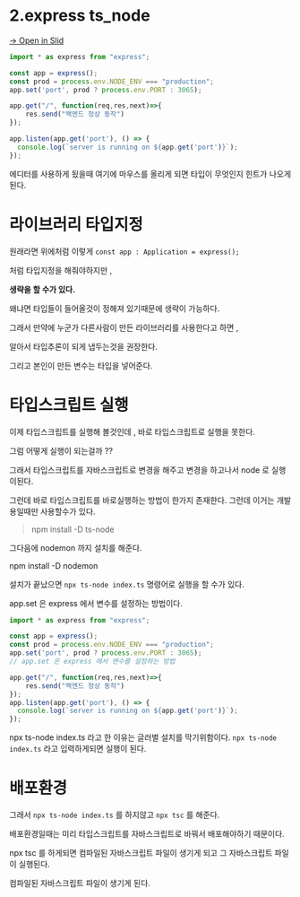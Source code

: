 # 2.express ts_node
[→ Open in Slid](https://slid.cc/docs/ac9711abc505408e90d2419b9d600d9f)


```ts
import * as express from "express";

const app = express();
const prod = process.env.NODE_ENV === "production";
app.set('port', prod ? process.env.PORT : 3065);

app.get("/", function(req,res,next)=>{
	res.send("백엔드 정상 동작")
});

app.listen(app.get('port'), () => {
  console.log(`server is running on ${app.get('port')}`);
});
```

에디터를 사용하게 됬을때 여기에 마우스를 올리게 되면 타입이 무엇인지 힌트가 나오게 된다.

# 라이브러리 타입지정

원래라면 위에처럼 이렇게 `const app : Application = express();`

처럼 타입지정을 해줘야하지만 ,

__생략을 할 수가 있다.__


왜냐면 타입들이 들어올것이 정해져 있기때문에 생략이 가능하다.

그래서 만약에 누군가 다른사람이 만든 라이브러리를 사용한다고 하면 ,

알아서 타입추론이 되게 냅두는것을 권장한다.

그리고 본인이 만든 변수는 타입을 넣어준다.

# 타입스크립트 실행

이제 타입스크립트를 실행해 볼것인데 , 바로 타입스크립트로 실행을 못한다.

그럼 어떻게 실행이 되는걸까 ??

그래서 타입스크립트를 자바스크립트로 변경을 해주고 변경을 하고나서 node 로 실행이된다.

그런데 바로 타입스크립트를 바로실행하는 방법이 한가지 존재한다. 그런데 이거는 개발용일때만 사용할수가 있다.

> npm install -D ts-node

그다음에 nodemon 까지 설치를 해준다.

npm install -D nodemon

설치가 끝났으면 `npx ts-node index.ts` 명령어로 실행을 할 수가 있다.

app.set 은 express 에서 변수를 설정하는 방법이다.

```ts
import * as express from "express";

const app = express();
const prod = process.env.NODE_ENV === "production";
app.set('port', prod ? process.env.PORT : 3065); 
// app.set 은 express 에서 변수를 설정하는 방법

app.get("/", function(req,res,next)=>{
	res.send("백엔드 정상 동작")
});
app.listen(app.get('port'), () => {
  console.log(`server is running on ${app.get('port')}`);
});
```

npx ts-node index.ts 라고 한 이유는 글러벌 설치를 막기위함이다.
`npx ts-node index.ts` 라고 입력하게되면 실행이 된다.

# 배포환경

그래서 `npx ts-node index.ts` 를 하지않고 `npx tsc` 를 해준다.

배포환경일때는 미리 타입스크립트를 자바스크립트로 바꿔서 배포해야하기 때문이다.

npx tsc 를 하게되면 컴파일된 자바스크립트 파일이 생기게 되고 그 자바스크립트 파일이 실행된다.

컴파일된 자바스크립트 파일이 생기게 된다.






